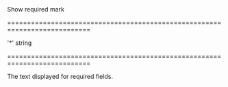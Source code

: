 <!--**
/*-------------------------------------------
    Auto-generated file. Do not modify.
-------------------------------------------

**-->
<!--d-->Show required mark<!--/d-->
===========================================================================
<!--default-->'*'<!--/default-->
<!--type-->string<!--/type-->
===========================================================================

<!--shortDescription-->
The text displayed for required fields.
<!--/shortDescription-->

<!--fullDescription-->

<!--/fullDescription-->